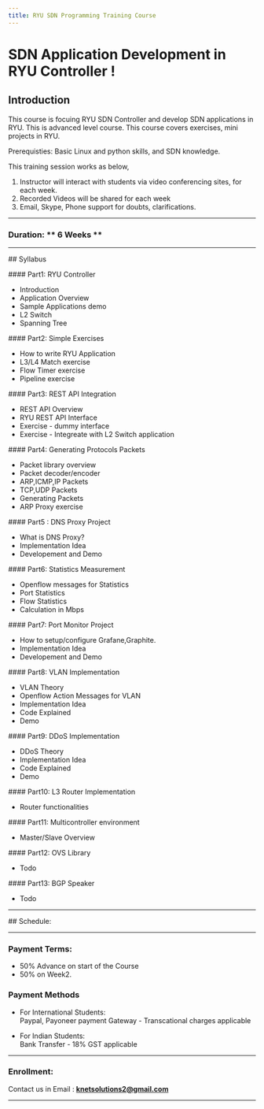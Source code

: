 ```yaml
---
title: RYU SDN Programming Training Course
---
```


# SDN Application Development in RYU Controller !

## Introduction

This course is focuing RYU SDN Controller and develop SDN applications in RYU. This is advanced level course. This course covers exercises, mini projects in RYU. 

Prerequisties: Basic Linux and python skills, and SDN knowledge.  

This training session works as below,

1. Instructor will interact with students via video conferencing sites, for each week. 
2. Recorded Videos will be shared for each week
3. Email, Skype, Phone support for doubts, clarifications.

---

### Duration:  ** 6 Weeks **

---

## Syllabus

#### Part1: RYU Controller
* Introduction
* Application Overview
* Sample Applications demo
* L2 Switch
* Spanning Tree


#### Part2: Simple Exercises
* How to write RYU Application
* L3/L4 Match exercise 
* Flow Timer exercise
* Pipeline exercise


#### Part3: REST API Integration
* REST API Overview
* RYU REST API Interface
* Exercise - dummy interface
* Exercise - Integreate with L2 Switch application

#### Part4: Generating Protocols Packets
* Packet library overview
* Packet decoder/encoder
* ARP,ICMP,IP Packets 
* TCP,UDP Packets
* Generating Packets
* ARP Proxy exercise

#### Part5 : DNS Proxy Project
* What is DNS Proxy?
* Implementation Idea
* Developement and Demo

#### Part6: Statistics Measurement
* Openflow messages for Statistics 
* Port Statistics 
* Flow Statistics 
* Calculation in Mbps

#### Part7: Port Monitor Project
* How to setup/configure Grafane,Graphite.
* Implementation Idea
* Developement and Demo


#### Part8: VLAN Implementation
* VLAN Theory
* Openflow Action Messages for VLAN
* Implementation Idea
* Code Explained
* Demo

#### Part9: DDoS Implementation
* DDoS Theory
* Implementation Idea
* Code Explained
* Demo

#### Part10: L3 Router Implementation
* Router functionalities

#### Part11: Multicontroller environment
* Master/Slave Overview


#### Part12: OVS Library
* Todo


#### Part13: BGP Speaker
* Todo



---

## Schedule:



---

### Payment Terms:  

* 50% Advance on start of the Course
* 50% on Week2.

###  Payment Methods 
* For International Students:  
   Paypal, Payoneer payment Gateway - Transcational charges applicable

* For Indian Students:  
   Bank Transfer - 18% GST applicable


---

### Enrollment:  

Contact us in Email : **knetsolutions2@gmail.com**

---
